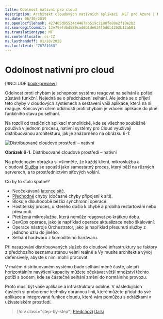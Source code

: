 ```yaml
---
title: Odolnost nativní pro cloud
description: Architekt cloudových nativních aplikací .NET pro Azure | Nativní odolnost cloudu
ms.date: 06/30/2019
ms.openlocfilehash: 427405d95534c4467ab519c2188fe88e2f18e2b2
ms.sourcegitcommit: 13e79efdbd589cad6b1de634f5d6b1262b12ab01
ms.translationtype: MT
ms.contentlocale: cs-CZ
ms.lasthandoff: 01/28/2020
ms.locfileid: "76781088"
---
```

# <a name="cloud-native-resiliency"></a>Odolnost nativní pro cloud

[!INCLUDE [book-preview](../../../includes/book-preview.md)]

Odolnost proti chybám je schopnost systému reagovat na selhání a pořád zůstává funkční. Nejedná se o předcházení selhání. Ale jedná se o přijetí této chyby v cloudových systémech a sestavení vaší aplikace, která na ni reaguje. Koncovým cílem odolnosti proti chybám je vrácení aplikace do plně funkčního stavu po selhání.

Na rozdíl od tradičních aplikací monolitické, kde se všechno souběžně používá v jednom procesu, nativní systémy pro Cloud využívají distribuovanou architekturu, jak je znázorněno na obrázku 6-1:

![Distribuované cloudové prostředí – nativní](./media/distributed-cloud-native-environment.png)

**Obrázek 6-1.** Distribuované cloudové prostředí – nativní

Na předchozím obrázku si všimněte, že každý klient, mikroslužba a cloudová [Služba](https://12factor.net/backing-services) se spouští jako samostatný proces, který běží na různých serverech, a to prostřednictvím síťových volání.

Co by to stalo špatné?

- Neočekávaná [latence sítě](https://www.techopedia.com/definition/8553/network-latency).
- [Přechodné](https://docs.microsoft.com/azure/architecture/best-practices/transient-faults) chyby (dočasné chyby připojení k síti).
- Blokuje dlouhodobě běžící synchronní operace.
- Hostitelský proces, u kterého došlo k chybě a probíhá restartování nebo přesunutí.
- Přetížená mikroslužba, která nemůže reagovat po krátkou dobu.
- DevOps operace, jako je například operace aktualizace nebo škálování.
- Operace nástroje Orchestrator, jako je například přesunutí služby z jednoho uzlu do jiného.
- Selhání hardwaru z komoditního hardwaru.

Při nasazování distribuovaných služeb do cloudové infrastruktury se faktory z předchozího seznamu stanou velmi reálné a Vy musíte architekt a vývoj defensively, abyste s nimi mohli pracovat.

V malém distribuovaném systému bude selhání méně časté, ale při horizontálním navýšení kapacity můžete očekávat větší množství těchto potíží s bodem, kde se částečné selhání změní do normálního provozu.

Proto musí být vaše aplikace a infrastruktura odolné. V následujících částech si probereme techniky obrannou linií, které můžete přidat do své aplikace a integrované funkce cloudu, které vám pomůžou s odrážkami v uživatelském prostředí.

>[!div class="step-by-step"]
>[Předchozí](elastic-search-in-azure.md)
>[Další](application-resiliency-patterns.md)
